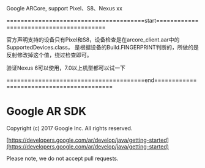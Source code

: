 
Google ARCore, support Pixel、S8、Nexus xx

=======================================start========================================

官方声明支持的设备只有Pixel和S8，设备检查是在arcore_client.aar中的SupportedDevices.class，
是根据设备的Build.FINGERPRINT判断的，所做的是反射修改掉这个值，绕过检查即可。

验证Nexus 6可以使用，7.0以上机型都可以试一下

=======================================end==========================================

Google AR SDK
=====================
Copyright (c) 2017 Google Inc.  All rights reserved.

[https://developers.google.com/ar/develop/java/getting-started](https://developers.google.com/ar/develop/java/getting-started)

Please note, we do not accept pull requests.
